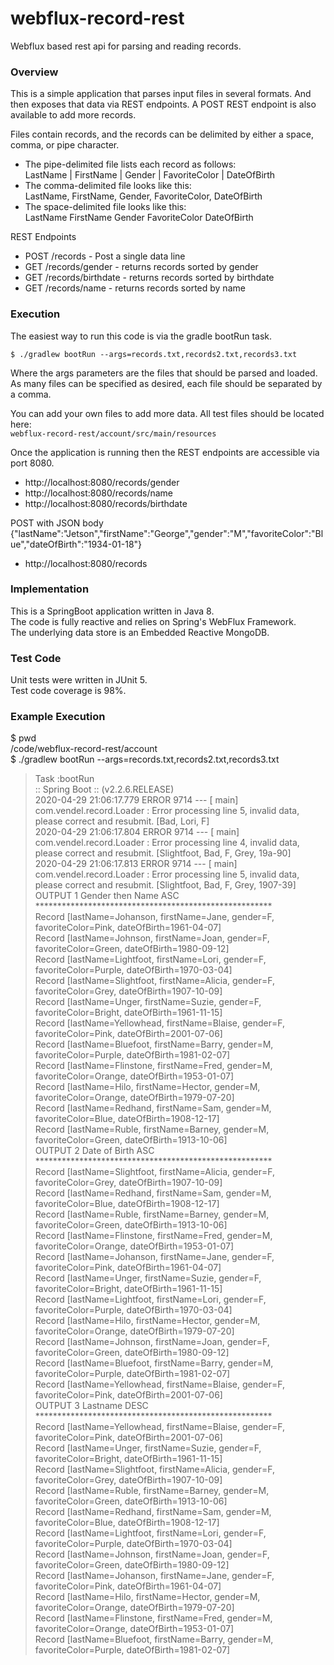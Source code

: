 # webflux-record-rest
Webflux based rest api for parsing and reading records.

### Overview
This is a simple application that parses input files in several formats. 
And then exposes that data via REST endpoints. 
A POST REST endpoint is also available to add more records. 

Files contain records, and the records can be delimited by either a space, comma, or pipe character.
*	The pipe-delimited file lists each record as follows:  
LastName | FirstName | Gender | FavoriteColor | DateOfBirth
*	The comma-delimited file looks like this:  
LastName, FirstName, Gender, FavoriteColor, DateOfBirth
*	The space-delimited file looks like this:   
LastName FirstName Gender FavoriteColor DateOfBirth

REST Endpoints
*	POST /records - Post a single data line
*	GET /records/gender - returns records sorted by gender
*	GET /records/birthdate - returns records sorted by birthdate
*	GET /records/name - returns records sorted by name

### Execution
The easiest way to run this code is via the gradle bootRun task.

`$ ./gradlew bootRun --args=records.txt,records2.txt,records3.txt`

Where the args parameters are the files that should be parsed and loaded.  As many files can be specified as desired, each file should be separated by a comma.  

You can add your own files to add more data. All test files should be located here:   
`webflux-record-rest/account/src/main/resources`

Once the application is running then the REST endpoints are accessible via port 8080.
* http://localhost:8080/records/gender
* http://localhost:8080/records/name
* http://localhost:8080/records/birthdate

POST with JSON body {"lastName":"Jetson","firstName":"George","gender":"M","favoriteColor":"Blue","dateOfBirth":"1934-01-18"}  
* http://localhost:8080/records


### Implementation
This is a SpringBoot application written in Java 8.  
The code is fully reactive and relies on Spring's WebFlux Framework.  
The underlying data store is an Embedded Reactive MongoDB.  

### Test Code
Unit tests were written in JUnit 5.     
Test code coverage is 98%.


### Example Execution

$ pwd  
/code/webflux-record-rest/account  
$ ./gradlew bootRun --args=records.txt,records2.txt,records3.txt  


> Task :bootRun  
 :: Spring Boot ::        (v2.2.6.RELEASE)     
2020-04-29 21:06:17.779 ERROR 9714 --- [           main] com.vendel.record.Loader                 : Error processing line 5, invalid data, please correct and resubmit. [Bad, Lori, F]  
2020-04-29 21:06:17.804 ERROR 9714 --- [           main] com.vendel.record.Loader                 : Error processing line 4, invalid data, please correct and resubmit. [Slightfoot, Bad, F, Grey, 19a-90]  
2020-04-29 21:06:17.813 ERROR 9714 --- [           main] com.vendel.record.Loader                 : Error processing line 5, invalid data, please correct and resubmit. [Slightfoot, Bad, F, Grey, 1907-39]   
        OUTPUT 1 Gender then Name ASC           ******************************************************             
Record [lastName=Johanson, firstName=Jane, gender=F, favoriteColor=Pink, dateOfBirth=1961-04-07]  
Record [lastName=Johnson, firstName=Joan, gender=F, favoriteColor=Green, dateOfBirth=1980-09-12]  
Record [lastName=Lightfoot, firstName=Lori, gender=F, favoriteColor=Purple, dateOfBirth=1970-03-04]  
Record [lastName=Slightfoot, firstName=Alicia, gender=F, favoriteColor=Grey, dateOfBirth=1907-10-09]  
Record [lastName=Unger, firstName=Suzie, gender=F, favoriteColor=Bright, dateOfBirth=1961-11-15]  
Record [lastName=Yellowhead, firstName=Blaise, gender=F, favoriteColor=Pink, dateOfBirth=2001-07-06]  
Record [lastName=Bluefoot, firstName=Barry, gender=M, favoriteColor=Purple, dateOfBirth=1981-02-07]  
Record [lastName=Flinstone, firstName=Fred, gender=M, favoriteColor=Orange, dateOfBirth=1953-01-07]  
Record [lastName=Hilo, firstName=Hector, gender=M, favoriteColor=Orange, dateOfBirth=1979-07-20]  
Record [lastName=Redhand, firstName=Sam, gender=M, favoriteColor=Blue, dateOfBirth=1908-12-17]  
Record [lastName=Ruble, firstName=Barney, gender=M, favoriteColor=Green, dateOfBirth=1913-10-06]  
        OUTPUT 2 Date of Birth   ASC            ******************************************************            
Record [lastName=Slightfoot, firstName=Alicia, gender=F, favoriteColor=Grey, dateOfBirth=1907-10-09]  
Record [lastName=Redhand, firstName=Sam, gender=M, favoriteColor=Blue, dateOfBirth=1908-12-17]  
Record [lastName=Ruble, firstName=Barney, gender=M, favoriteColor=Green, dateOfBirth=1913-10-06]  
Record [lastName=Flinstone, firstName=Fred, gender=M, favoriteColor=Orange, dateOfBirth=1953-01-07]  
Record [lastName=Johanson, firstName=Jane, gender=F, favoriteColor=Pink, dateOfBirth=1961-04-07]  
Record [lastName=Unger, firstName=Suzie, gender=F, favoriteColor=Bright, dateOfBirth=1961-11-15]  
Record [lastName=Lightfoot, firstName=Lori, gender=F, favoriteColor=Purple, dateOfBirth=1970-03-04]  
Record [lastName=Hilo, firstName=Hector, gender=M, favoriteColor=Orange, dateOfBirth=1979-07-20]  
Record [lastName=Johnson, firstName=Joan, gender=F, favoriteColor=Green, dateOfBirth=1980-09-12]  
Record [lastName=Bluefoot, firstName=Barry, gender=M, favoriteColor=Purple, dateOfBirth=1981-02-07]  
Record [lastName=Yellowhead, firstName=Blaise, gender=F, favoriteColor=Pink, dateOfBirth=2001-07-06]  
        OUTPUT 3 Lastname DESC                  ******************************************************            
Record [lastName=Yellowhead, firstName=Blaise, gender=F, favoriteColor=Pink, dateOfBirth=2001-07-06]  
Record [lastName=Unger, firstName=Suzie, gender=F, favoriteColor=Bright, dateOfBirth=1961-11-15]  
Record [lastName=Slightfoot, firstName=Alicia, gender=F, favoriteColor=Grey, dateOfBirth=1907-10-09]  
Record [lastName=Ruble, firstName=Barney, gender=M, favoriteColor=Green, dateOfBirth=1913-10-06]  
Record [lastName=Redhand, firstName=Sam, gender=M, favoriteColor=Blue, dateOfBirth=1908-12-17]  
Record [lastName=Lightfoot, firstName=Lori, gender=F, favoriteColor=Purple, dateOfBirth=1970-03-04]  
Record [lastName=Johnson, firstName=Joan, gender=F, favoriteColor=Green, dateOfBirth=1980-09-12]  
Record [lastName=Johanson, firstName=Jane, gender=F, favoriteColor=Pink, dateOfBirth=1961-04-07]  
Record [lastName=Hilo, firstName=Hector, gender=M, favoriteColor=Orange, dateOfBirth=1979-07-20]  
Record [lastName=Flinstone, firstName=Fred, gender=M, favoriteColor=Orange, dateOfBirth=1953-01-07]  
Record [lastName=Bluefoot, firstName=Barry, gender=M, favoriteColor=Purple, dateOfBirth=1981-02-07]   

